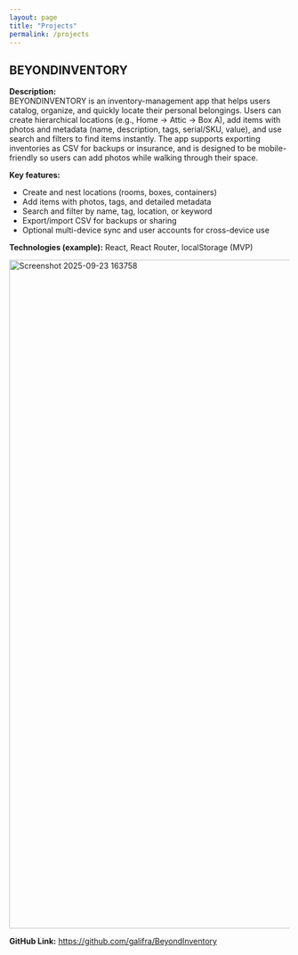 ```yaml
---
layout: page
title: "Projects"
permalink: /projects
---
```

## BEYONDINVENTORY

**Description:**  
BEYONDINVENTORY is an inventory-management app that helps users catalog, organize, and quickly locate their personal belongings. Users can create hierarchical locations (e.g., Home → Attic → Box A), add items with photos and metadata (name, description, tags, serial/SKU, value), and use search and filters to find items instantly. The app supports exporting inventories as CSV for backups or insurance, and is designed to be mobile-friendly so users can add photos while walking through their space.

**Key features:**
- Create and nest locations (rooms, boxes, containers)  
- Add items with photos, tags, and detailed metadata  
- Search and filter by name, tag, location, or keyword  
- Export/import CSV for backups or sharing  
- Optional multi-device sync and user accounts for cross-device use

**Technologies (example):** React, React Router, localStorage (MVP)

<img width="2208" height="1201" alt="Screenshot 2025-09-23 163758" src="https://github.com/user-attachments/assets/d905fcb1-3123-4945-8afa-bbb639d6d67f" />

**GitHub Link:** https://github.com/galifra/BeyondInventory

